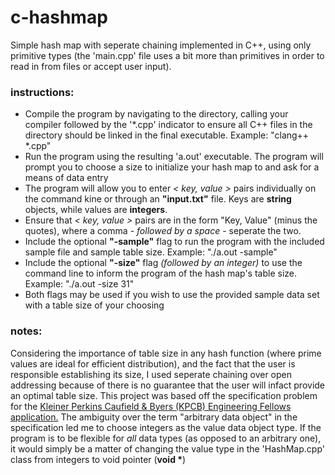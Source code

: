 # c-hashmap
Simple hash map with seperate chaining implemented in C++, using only primitive types (the 'main.cpp' file uses a bit more than primitives in order to read in from files or accept user input).

### instructions:
* Compile the program by navigating to the directory, calling your compiler followed by the '*.cpp' indicator to ensure all C++ files in the directory should be linked in the final executable. Example: "clang++ *.cpp"
* Run the program using the resulting 'a.out' executable. The program will prompt you to choose a size to initialize your hash map to and ask for a means of data entry
* The program will allow you to enter _< key, value >_ pairs individually on the command kine or through an **"input.txt"** file. Keys are **string** objects, while values are **integers**.
* Ensure that _< key, value >_ pairs are in the form "Key, Value" (minus the quotes), where a comma - _followed by a space_ - seperate the two.
* Include the optional **"-sample"** flag to run the program with the included sample file and sample table size. Example: "./a.out -sample"
* Include the optional **"-size"** flag _(followed by an integer)_ to use the command line to inform the program of the hash map's table size. Example: "./a.out -size 31"
* Both flags may be used if you wish to use the provided sample data set with a table size of your choosing

### notes:
Considering the importance of table size in any hash function (where prime values are ideal for efficient distribution), and the fact that the user is responsible establishing its size, I used seperate chaining over open addressing because of there is no guarantee that the user will infact provide an optimal table size. This project was based off the specification problem for the [Kleiner Perkins Caufield & Byers (KPCB) Engineering Fellows application.](http://kpcbfellows.com "KBPC Fellows Homepage") The ambiguity over the term "arbitrary data object" in the specification led me to choose integers as the value data object type. If the program is to be flexible for _all_ data types (as opposed to an arbitrary one), it would simply be a matter of changing the value type in the 'HashMap.cpp' class from integers to void pointer (__void *__)